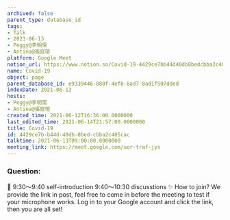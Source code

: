 ```yaml
---
archived: false
parent_type: database_id
tags:
- Talk
- 2021-06-13
- Peggy@李明霈
- Antina@張庭瑄
platform: Google Meet
notion_url: https://www.notion.so/Covid-19-4429ce7bb44d40db8bedcbba2c405cac
name: Covid-19
object: page
parent_database_id: e9339446-880f-4ef0-8ad7-8ad1f507dded
indexDate: 2021-06-13
hosts:
- Peggy@李明霈
- Antina@張庭瑄
created_time: 2021-06-12T16:36:00.0000000
last_edited_time: 2021-06-14T21:57:00.0000000
title: Covid-19
id: 4429ce7b-b44d-40db-8bed-cbba2c405cac
talktime: 2021-06-13T09:00:00.0000000
meeting_link: https://meet.google.com/uor-traf-jys
---
```


### Question:


   
   
   
   
   
📅
9:30～9:40 self-introduction
9:40～10:30 discusstions
✨
How to join?
We provide the link in post, feel free to come in before the meeting to test if your microphone works. Log in to your Google account and click the link, then you are all set!


